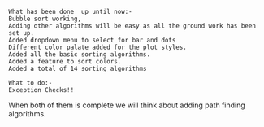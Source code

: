 	What has been done  up until now:-
	Bubble sort working,
	Adding other algorithms will be easy as all the ground work has been set up.
	Added dropdown menu to select for bar and dots
	Different color palate added for the plot styles.
	Added all the basic sorting algorithms.
	Added a feature to sort colors.
	Added a total of 14 sorting algorithms
	
	What to do:- 
	Exception Checks!!
	
    
  When both of them is complete we will think about adding path finding algorithms.
